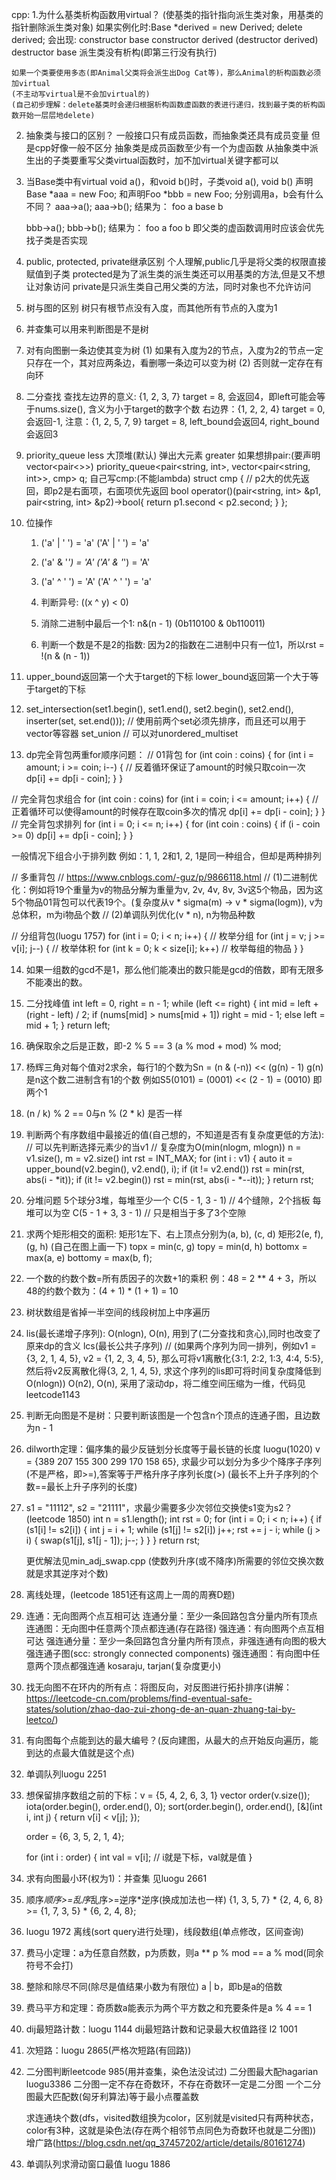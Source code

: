 cpp:
1.为什么基类析构函数用virtual？ (使基类的指针指向派生类对象，用基类的指针删除派生类对象)
    如果实例化时:Base *derived = new Derived;
		delete derived;
    会出现:
	constructor base
	constructor derived
	(destructor derived)
	destructor base
    派生类没有析构(即第三行没有执行)

    如果一个类要使用多态(即Animal父类将会派生出Dog Cat等)，那么Animal的析构函数必须加virtual
    (不主动写virtual是不会加virtual的)
    (自己初步理解：delete基类时会递归根据析构函数虚函数的表进行递归，找到最子类的析构函数开始一层层地delete)

2. 抽象类与接口的区别？
    一般接口只有成员函数，而抽象类还具有成员变量
    但是cpp好像一般不区分
    抽象类是成员函数至少有一个为虚函数
    从抽象类中派生出的子类要重写父类virtual函数时，加不加virtual关键字都可以

3. 当Base类中有virtual void a()，和void b()时，子类void a(), void b()
    声明Base *aaa = new Foo; 和声明Foo *bbb = new Foo;
    分别调用a，b会有什么不同？
    aaa->a();
    aaa->b();
    结果为：
    foo a
    base b

    bbb->a();
    bbb->b();
    结果为：
    foo a
    foo b
    即父类的虚函数调用时应该会优先找子类是否实现

4. public, protected, private继承区别
    个人理解,public几乎是将父类的权限直接赋值到子类
    protected是为了派生类的派生类还可以用基类的方法,但是又不想让对象访问
    private是只派生类自己用父类的方法，同时对象也不允许访问

5. 树与图的区别
    树只有根节点没有入度，而其他所有节点的入度为1
6. 并查集可以用来判断图是不是树
7. 对有向图删一条边使其变为树
    (1) 如果有入度为2的节点，入度为2的节点一定只存在一个，其对应两条边，看删哪一条边可以变为树
    (2) 否则就一定存在有向环

8. 二分查找
    查找左边界的意义: {1, 2, 3, 7} target = 8, 会返回4，即left可能会等于nums.size(), 含义为小于target的数字个数
    右边界：{1, 2, 2, 4} target = 0, 会返回-1, 
    注意：{1, 2, 5, 7, 9} target = 8, left_bound会返回4, right_bound会返回3

9. priority_queue
    less<int> 大顶堆(默认) 弹出大元素
    greater<int> 
    如果想排pair:(要声明vector<pair<>>)
    priority_queue<pair<string, int>, vector<pair<string, int>>, cmp> q;
    自己写cmp:(不能lambda)
    struct cmp {
	// p2大的优先返回，即p2是右面项，右面项优先返回
	bool operator()(pair<string, int> &p1, pair<string, int> &p2)->bool{
	    return p1.second < p2.second;
	}
    };

10. 位操作
    1.	('a' | ' ') = 'a'
	('A' | ' ') = 'a'
    2.	('a' & '_') = 'A'
	('A' & '_') = 'A'
    3.	('a' ^ ' ') = 'A'
	('A' ^ ' ') = 'a'

    4. 判断异号: ((x ^ y) < 0)
    5. 消除二进制中最后一个1: n&(n - 1) (0b110100 & 0b110011)
    6. 判断一个数是不是2的指数: 因为2的指数在二进制中只有一位1，所以rst = !(n & (n - 1))
	
11. upper_bound返回第一个大于target的下标
    lower_bound返回第一个大于等于target的下标

12. set_intersection(set1.begin(), set1.end(), set2.begin(), set2.end(), inserter(set, set.end()));	// 使用前两个set必须先排序，而且还可以用于vector等容器
    set_union	    // 可以对unordered_multiset

13. dp完全背包两重for顺序问题：
// 01背包
for (int coin : coins) {
    for (int i = amount; i >= coin; i--) {	// 反着循环保证了amount的时候只取coin一次
	dp[i] += dp[i - coin];
    }
}

// 完全背包求组合
for (int coin : coins)
    for (int i = coin; i <= amount; i++) {	// 正着循环可以使得amount的时候存在取coin多次的情况
	dp[i] += dp[i - coin];
    }
}
// 完全背包求排列
for (int i = 0; i <= n; i++) {
    for (int coin : coins) {
	if (i - coin >= 0) dp[i] += dp[i - coin];
    }
}

一般情况下组合小于排列数
例如：1, 1, 2和1, 2, 1是同一种组合，但却是两种排列

// 多重背包
// https://www.cnblogs.com/-guz/p/9866118.html
// (1)二进制优化：例如将19个重量为v的物品分解为重量为v, 2v, 4v, 8v, 3v这5个物品，因为这5个物品01背包可以代表19个。(复杂度从v * sigma(m) -> v * sigma(logm)), v为总体积，m为i物品个数
// (2)单调队列优化(v * n), n为物品种数

// 分组背包(luogu 1757)
for (int i = 0; i < n; i++) {	    // 枚举分组
    for (int j = v; j >= v[i]; j--) {	    // 枚举体积
	for (int k = 0; k < size[i]; k++)   // 枚举每组的物品
    }
}

14. 如果一组数的gcd不是1，那么他们能凑出的数只能是gcd的倍数，即有无限多不能凑出的数。

15. 二分找峰值
    int left = 0, right = n - 1;
    while (left <= right) {
	int mid = left + (right - left) / 2;
	if (nums[mid] > nums[mid + 1])
	    right = mid - 1;
	else
	    left = mid + 1;
    }
    return left;

16. 确保取余之后是正数，即-2 % 5 == 3
    (a % mod + mod) % mod;

17. 杨辉三角对每个值对2求余，每行1的个数为Sn = (n & (-n)) << (g(n) - 1) g(n)是n这个数二进制含有1的个数
    例如S5(0101)  = (0001) << (2 - 1)  =  (0010) 即两个1

18. (n / k) % 2 == 0与n % (2 * k) 是否一样

19. 判断两个有序数组中最接近的值(自己想的，不知道是否有复杂度更低的方法):
    // 可以先判断选择元素少的当v1
    // 复杂度为O(min(nlogm, mlogn)) n = v1.size(), m = v2.size()
    int rst = INT_MAX;
    for (int i : v1) {
	auto it = upper_bound(v2.begin(), v2.end(), i);
	if (it != v2.end())
	    rst = min(rst, abs(i - *it));
	if (it != v2.begin())
	    rst = min(rst, abs(i - *--it));
    }
    return rst;

20. 分堆问题
    5个球分3堆，每堆至少一个
    C(5 - 1, 3 - 1) // 4个缝隙，2个挡板
    每堆可以为空
    C(5 - 1 + 3, 3 - 1) // 只是相当于多了3个空隙

21. 求两个矩形相交的面积: 矩形1左下、右上顶点分别为(a, b), (c, d) 矩形2(e, f), (g, h) (自己在图上画一下)
    topx = min(c, g) topy = min(d, h) bottomx = max(a, e) bottomy = max(b, f);

22. 一个数的约数个数=所有质因子的次数+1的乘积
    例：48 = 2 ** 4 + 3，所以48的约数个数为：(4 + 1) * (1 + 1) = 10

23. 树状数组是省掉一半空间的线段树加上中序遍历

24. lis(最长递增子序列):
    O(nlogn), O(n), 用到了(二分查找和贪心),同时也改变了原来dp的含义
    lcs(最长公共子序列)	    // (如果两个序列为同一排列，例如v1 = {3, 2, 1, 4, 5}, v2 = {1, 2, 3, 4, 5}, 那么可将v1离散化{3:1, 2:2, 1:3, 4:4, 5:5}, 然后将v2反离散化得{3, 2, 1, 4, 5}, 求这个序列的lis即可将时间复杂度降低到O(nlogn))
    O(n2), O(n), 采用了滚动dp，将二维空间压缩为一维，代码见leetcode1143

25. 判断无向图是不是树：只要判断该图是一个包含n个顶点的连通子图，且边数为n - 1

26. dilworth定理：偏序集的最少反链划分长度等于最长链的长度
    luogu(1020)
    v = {389 207 155 300 299 170 158 65}, 求最少可以划分为多少个降序子序列(不是严格，即>=),答案等于严格升序子序列长度(>)
    (最长不上升子序列的个数==最长上升子序列的长度)

27. s1 = "11112", s2 = "21111"，求最少需要多少次邻位交换使s1变为s2？(leetcode 1850)
    int n = s1.length();
    int rst = 0;
    for (int i = 0; i < n; i++) {
	if (s1[i] != s2[i]) {
	    int j = i + 1;
	    while (s1[j] != s2[i]) j++;
	    rst += j - i;
	    while (j > i) {
		swap(s1[j], s1[j - 1]);
		j--;
	    }
	}
    }
    return rst;

    更优解法见min_adj_swap.cpp 
    (使数列升序(或不降序)所需要的邻位交换次数就是求其逆序对个数)

28. 离线处理，(leetcode 1851还有这周上一周的周赛D题)

29. 连通：无向图两个点互相可达
    连通分量：至少一条回路包含分量内所有顶点
    连通图：无向图中任意两个顶点都连通(存在路径)
    强连通：有向图两个点互相可达
    强连通分量：至少一条回路包含分量内所有顶点，非强连通有向图的极大强连通子图(scc: strongly connected components)
    强连通图：有向图中任意两个顶点都强连通
    kosaraju, tarjan(复杂度更小)
    
30. 找无向图不在环内的所有点：将图反向，对反图进行拓扑排序(讲解：https://leetcode-cn.com/problems/find-eventual-safe-states/solution/zhao-dao-zui-zhong-de-an-quan-zhuang-tai-by-leetco/)

31. 有向图每个点能到达的最大编号？(反向建图，从最大的点开始反向遍历，能到达的点最大值就是这个点)

32. 单调队列luogu 2251

33. 想保留排序数组之前的下标：v = {5, 4, 2, 6, 3, 1}
    vector<int> order(v.size());
    iota(order.begin(), order.end(), 0);
    sort(order.begin(), order.end(), [&](int i, int j) {
	return v[i] < v[j];
    });

    order = {6, 3, 5, 2, 1, 4};

    for (int i : order) {
	int val = v[i];	    // i就是下标，val就是值
    }

34. 求有向图最小环(权为1)：并查集
    见luogu 2661

35. 顺序*顺序>=乱序*乱序>=逆序*逆序(换成加法也一样)
    {1, 3, 5, 7} * {2, 4, 6, 8} >= {1, 7, 3, 5} * {6, 2, 4, 8};

36. luogu 1972
    离线(sort query进行处理)，线段数组(单点修改，区间查询)

37. 费马小定理：a为任意自然数，p为质数，则a ** p % mod == a % mod(同余符号不会打)

38. 整除和除尽不同(除尽是值结果小数为有限位)
    a | b，即b是a的倍数

39. 费马平方和定理：奇质数a能表示为两个平方数之和充要条件是a % 4 == 1

40. dij最短路计数：luogu 1144
    dij最短路计数和记录最大权值路径 l2 1001

41. 次短路：luogu 2865(严格次短路(有回路))

42. 二分图判断leetcode 985(用并查集，染色法没试过)
    二分图最大配hagarian luogu3386
    二分图一定不存在奇数环，不存在奇数环一定是二分图
    一个二分图最大匹配数(匈牙利算法)等于最小点覆盖数

    求连通块个数(dfs，visited数组换为color，区别就是visited只有两种状态，color有3种，这就是染色法(存在两个相邻节点同色为奇数环也就是二分图))
    增广路(https://blog.csdn.net/qq_37457202/article/details/80161274)

43. 单调队列求滑动窗口最值 luogu 1886
